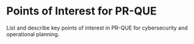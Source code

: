 # Points of Interest for PR-QUE

List and describe key points of interest in PR-QUE for cybersecurity and operational planning.
